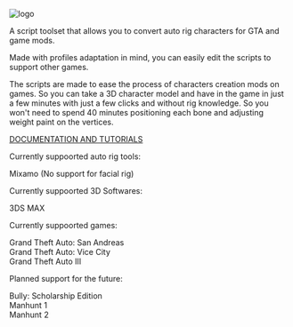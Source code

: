 
![logo](https://github.com/jessicanataliagta/mutare/assets/114711189/ac200185-949e-4270-95b2-886647615755)

A script toolset that allows you to convert auto rig characters for GTA and game mods.

Made with profiles adaptation in mind, you can easily edit the scripts to support other games.

The scripts are made to ease the process of characters creation mods on games. So you can take a 3D character model and have in the game in just a few minutes with just a few clicks and without rig knowledge.
So you won't need to spend 40 minutes positioning each bone and adjusting weight paint on the vertices.  

[DOCUMENTATION AND TUTORIALS](https://github.com/jessicanataliagta/mutare/wiki)

Currently suppoorted auto rig tools:

Mixamo (No support for facial rig)

Currently suppoorted 3D Softwares:

3DS MAX  

Currently suppoorted games:

Grand Theft Auto: San Andreas  
Grand Theft Auto: Vice City  
Grand Theft Auto III  

Planned support for the future:  

Bully: Scholarship Edition  
Manhunt 1  
Manhunt 2  
